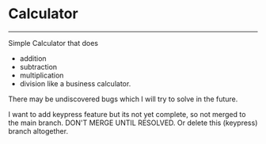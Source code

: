 # Calculator 
---
Simple Calculator that does 
- addition
- subtraction
- multiplication
- division
like a business calculator.

There may be undiscovered bugs which I will try to solve in the future. 

I want to add keypress feature but its not yet complete, so not merged to the main branch. 
DON'T MERGE UNTIL RESOLVED. Or delete this (keypress) branch altogether.